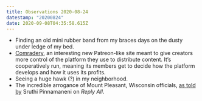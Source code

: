 ```yaml
---
title: Observations 2020-08-24
datestamp: "20200824"
date: 2020-09-08T04:35:58.615Z
---
```

- Finding an old mini rubber band from my braces days on the dusty under ledge of my bed.
- [Comradery](https://comradery.co/), an interesting new Patreon-like site meant to give creators more control of the platform they use to distribute content. It’s cooperatively run, meaning its members get to decide how the platform develops and how it uses its profits.
- Seeing a huge hawk (?) in my neighborhood.
- The incredible arrogance of Mount Pleasant, Wisconsin officials, [as told by](https://gimletmedia.com/shows/reply-all/wbhjwd/) Sruthi Pinnamaneni on *Reply All*.